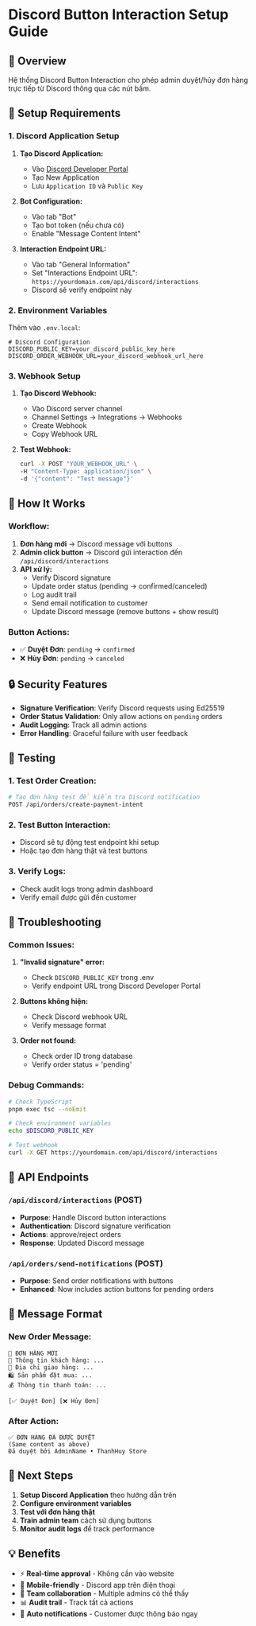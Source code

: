 # Discord Button Interaction Setup Guide

## 🎯 Overview
Hệ thống Discord Button Interaction cho phép admin duyệt/hủy đơn hàng trực tiếp từ Discord thông qua các nút bấm.

## 🔧 Setup Requirements

### 1. Discord Application Setup

1. **Tạo Discord Application:**
   - Vào [Discord Developer Portal](https://discord.com/developers/applications)
   - Tạo New Application
   - Lưu `Application ID` và `Public Key`

2. **Bot Configuration:**
   - Vào tab "Bot"
   - Tạo bot token (nếu chưa có)
   - Enable "Message Content Intent"

3. **Interaction Endpoint URL:**
   - Vào tab "General Information"
   - Set "Interactions Endpoint URL": `https://yourdomain.com/api/discord/interactions`
   - Discord sẽ verify endpoint này

### 2. Environment Variables

Thêm vào `.env.local`:

```env
# Discord Configuration
DISCORD_PUBLIC_KEY=your_discord_public_key_here
DISCORD_ORDER_WEBHOOK_URL=your_discord_webhook_url_here
```

### 3. Webhook Setup

1. **Tạo Discord Webhook:**
   - Vào Discord server channel
   - Channel Settings → Integrations → Webhooks
   - Create Webhook
   - Copy Webhook URL

2. **Test Webhook:**
   ```bash
   curl -X POST "YOUR_WEBHOOK_URL" \
   -H "Content-Type: application/json" \
   -d '{"content": "Test message"}'
   ```

## 🚀 How It Works

### Workflow:
1. **Đơn hàng mới** → Discord message với buttons
2. **Admin click button** → Discord gửi interaction đến `/api/discord/interactions`
3. **API xử lý:**
   - Verify Discord signature
   - Update order status (pending → confirmed/canceled)
   - Log audit trail
   - Send email notification to customer
   - Update Discord message (remove buttons + show result)

### Button Actions:
- ✅ **Duyệt Đơn**: `pending` → `confirmed`
- ❌ **Hủy Đơn**: `pending` → `canceled`

## 🔒 Security Features

- **Signature Verification**: Verify Discord requests using Ed25519
- **Order Status Validation**: Only allow actions on `pending` orders
- **Audit Logging**: Track all admin actions
- **Error Handling**: Graceful failure with user feedback

## 🧪 Testing

### 1. Test Order Creation:
```bash
# Tạo đơn hàng test để kiểm tra Discord notification
POST /api/orders/create-payment-intent
```

### 2. Test Button Interaction:
- Discord sẽ tự động test endpoint khi setup
- Hoặc tạo đơn hàng thật và test buttons

### 3. Verify Logs:
- Check audit logs trong admin dashboard
- Verify email được gửi đến customer

## 🐛 Troubleshooting

### Common Issues:

1. **"Invalid signature" error:**
   - Check `DISCORD_PUBLIC_KEY` trong .env
   - Verify endpoint URL trong Discord Developer Portal

2. **Buttons không hiện:**
   - Check Discord webhook URL
   - Verify message format

3. **Order not found:**
   - Check order ID trong database
   - Verify order status = 'pending'

### Debug Commands:
```bash
# Check TypeScript
pnpm exec tsc --noEmit

# Check environment variables
echo $DISCORD_PUBLIC_KEY

# Test webhook
curl -X GET https://yourdomain.com/api/discord/interactions
```

## 📝 API Endpoints

### `/api/discord/interactions` (POST)
- **Purpose**: Handle Discord button interactions
- **Authentication**: Discord signature verification
- **Actions**: approve/reject orders
- **Response**: Updated Discord message

### `/api/orders/send-notifications` (POST)
- **Purpose**: Send order notifications with buttons
- **Enhanced**: Now includes action buttons for pending orders

## 🎨 Message Format

### New Order Message:
```
🛒 ĐƠN HÀNG MỚI
👤 Thông tin khách hàng: ...
📍 Địa chỉ giao hàng: ...
🛍️ Sản phẩm đặt mua: ...
💰 Thông tin thanh toán: ...

[✅ Duyệt Đơn] [❌ Hủy Đơn]
```

### After Action:
```
✅ ĐƠN HÀNG ĐÃ ĐƯỢC DUYỆT
(Same content as above)
Đã duyệt bởi AdminName • ThanhHuy Store
```

## 🔄 Next Steps

1. **Setup Discord Application** theo hướng dẫn trên
2. **Configure environment variables**
3. **Test với đơn hàng thật**
4. **Train admin team** cách sử dụng buttons
5. **Monitor audit logs** để track performance

## 💡 Benefits

- ⚡ **Real-time approval** - Không cần vào website
- 📱 **Mobile-friendly** - Discord app trên điện thoại  
- 👥 **Team collaboration** - Multiple admins có thể thấy
- 📊 **Audit trail** - Track tất cả actions
- 🔔 **Auto notifications** - Customer được thông báo ngay
